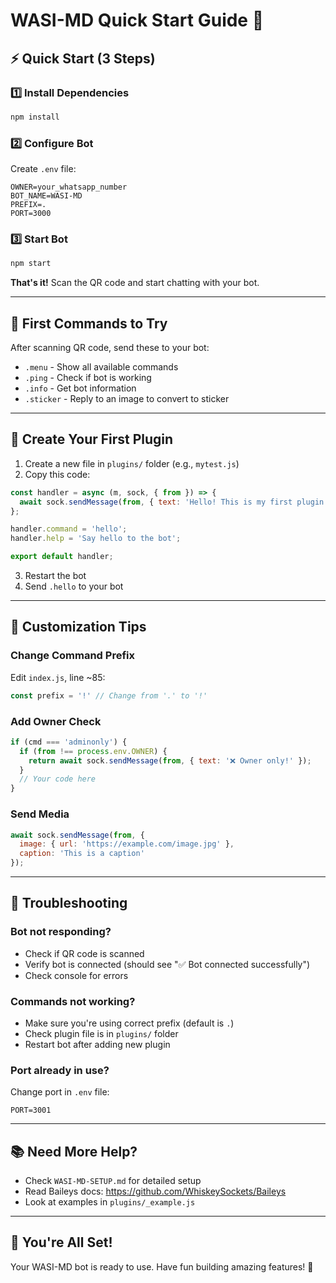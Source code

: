 # WASI-MD Quick Start Guide 🚀

## ⚡ Quick Start (3 Steps)

### 1️⃣ Install Dependencies
```bash
npm install
```

### 2️⃣ Configure Bot
Create `.env` file:
```env
OWNER=your_whatsapp_number
BOT_NAME=WASI-MD
PREFIX=.
PORT=3000
```

### 3️⃣ Start Bot
```bash
npm start
```

**That's it!** Scan the QR code and start chatting with your bot.

---

## 🎯 First Commands to Try

After scanning QR code, send these to your bot:

- `.menu` - Show all available commands
- `.ping` - Check if bot is working
- `.info` - Get bot information
- `.sticker` - Reply to an image to convert to sticker

---

## 📝 Create Your First Plugin

1. Create a new file in `plugins/` folder (e.g., `mytest.js`)
2. Copy this code:

```javascript
const handler = async (m, sock, { from }) => {
  await sock.sendMessage(from, { text: 'Hello! This is my first plugin!' });
};

handler.command = 'hello';
handler.help = 'Say hello to the bot';

export default handler;
```

3. Restart the bot
4. Send `.hello` to your bot

---

## 🎨 Customization Tips

### Change Command Prefix
Edit `index.js`, line ~85:
```javascript
const prefix = '!' // Change from '.' to '!'
```

### Add Owner Check
```javascript
if (cmd === 'adminonly') {
  if (from !== process.env.OWNER) {
    return await sock.sendMessage(from, { text: '❌ Owner only!' });
  }
  // Your code here
}
```

### Send Media
```javascript
await sock.sendMessage(from, {
  image: { url: 'https://example.com/image.jpg' },
  caption: 'This is a caption'
});
```

---

## 🐛 Troubleshooting

### Bot not responding?
- Check if QR code is scanned
- Verify bot is connected (should see "✅ Bot connected successfully")
- Check console for errors

### Commands not working?
- Make sure you're using correct prefix (default is `.`)
- Check plugin file is in `plugins/` folder
- Restart bot after adding new plugin

### Port already in use?
Change port in `.env` file:
```env
PORT=3001
```

---

## 📚 Need More Help?

- Check `WASI-MD-SETUP.md` for detailed setup
- Read Baileys docs: https://github.com/WhiskeySockets/Baileys
- Look at examples in `plugins/_example.js`

---

## 🎉 You're All Set!

Your WASI-MD bot is ready to use. Have fun building amazing features! 🚀
